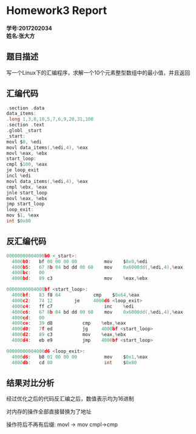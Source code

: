 # Homework3 Report
**学号:2017202034 <br>**
**姓名:张大方**


## 题目描述

写一个Linux下的汇编程序，求解一个10个元素整型数组中的最小值，并且返回

## 汇编代码
```C
.section .data
data_items:
.long 1,3,8,10,5,7,6,9,20,31,100 
.section .text
.globl _start
_start:
movl $0, %edi
movl data_items(,%edi,4), %eax
movl %eax, %ebx
start_loop:
cmpl $100, %eax
je loop_exit
incl %edi
movl data_items(,%edi,4), %eax
cmpl %ebx, %eax
jnle start_loop
movl %eax, %ebx
jmp start_loop
loop_exit:
mov $1, %eax
int $0x80
```








## 反汇编代码
```C
00000000004000b0 <_start>:
  4000b0:	bf 00 00 00 00       	mov    $0x0,%edi
  4000b5:	67 8b 04 bd dd 00 60 	mov    0x6000dd(,%edi,4),%eax
  4000bc:	00 
  4000bd:	89 c3                	mov    %eax,%ebx

00000000004000bf <start_loop>:
  4000bf:	83 f8 64           	cmp    $0x64,%eax
  4000c2:	74 12        je     4000d6 <loop_exit>
  4000c4:	ff c7                	inc    %edi
  4000c6:	67 8b 04 bd dd 00 60	mov    0x6000dd(,%edi,4),%eax
  4000cd:	00 
  4000ce:	39 d8       	cmp    %ebx,%eax
  4000d0:	7f ed          	jg     4000bf <start_loop>
  4000d2:	89 c3         	mov    %eax,%ebx
  4000d4:	eb e9          	jmp    4000bf <start_loop>

00000000004000d6 <loop_exit>:
  4000d6:	b8 01 00 00 00       	mov    $0x1,%eax
  4000db:	cd 80                	int    $0x80
```

## 结果对比分析

经过优化之后的代码反汇编之后，数值表示均为16进制

对内存的操作全部直接替换为了地址

操作符后不再有后缀: movl -> mov cmpl->cmp